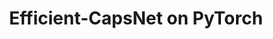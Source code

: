 ---
layout: page
title: Efficient-CapsNet on PyTorch
description: "PyTorch implementation of 'Efficient-CapsNet: Capsule Network with Self-Attention Routing' (Mazzia et al., 2021)"
img: /assets/img/efficient-capsnet.webp
importance: 1
category: machine
related_publications: false
redirect: https://github.com/akhdanfadh/efficient-capsnet-pytorch
---